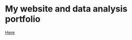 # My website and data analysis portfolio
[Here](https://iammelia.github.io/tristanamelia-p2-portfolio/)